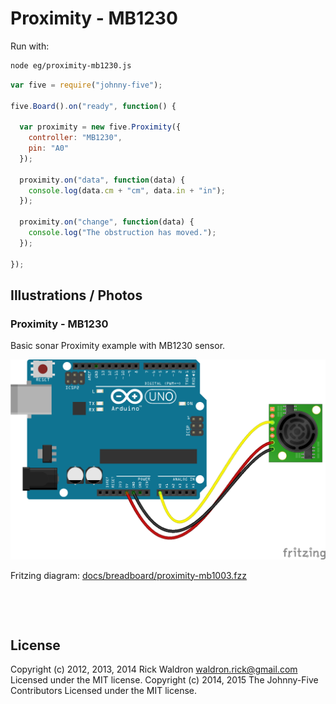 <!--remove-start-->

# Proximity - MB1230



Run with:
```bash
node eg/proximity-mb1230.js
```

<!--remove-end-->

```javascript
var five = require("johnny-five");

five.Board().on("ready", function() {

  var proximity = new five.Proximity({
    controller: "MB1230",
    pin: "A0"
  });

  proximity.on("data", function(data) {
    console.log(data.cm + "cm", data.in + "in");
  });

  proximity.on("change", function(data) {
    console.log("The obstruction has moved.");
  });

});

```


## Illustrations / Photos


### Proximity - MB1230


Basic sonar Proximity example with MB1230 sensor.


![docs/breadboard/proximity-mb1003.png](breadboard/proximity-mb1003.png)<br>

Fritzing diagram: [docs/breadboard/proximity-mb1003.fzz](breadboard/proximity-mb1003.fzz)

&nbsp;





&nbsp;

<!--remove-start-->

## License
Copyright (c) 2012, 2013, 2014 Rick Waldron <waldron.rick@gmail.com>
Licensed under the MIT license.
Copyright (c) 2014, 2015 The Johnny-Five Contributors
Licensed under the MIT license.

<!--remove-end-->
